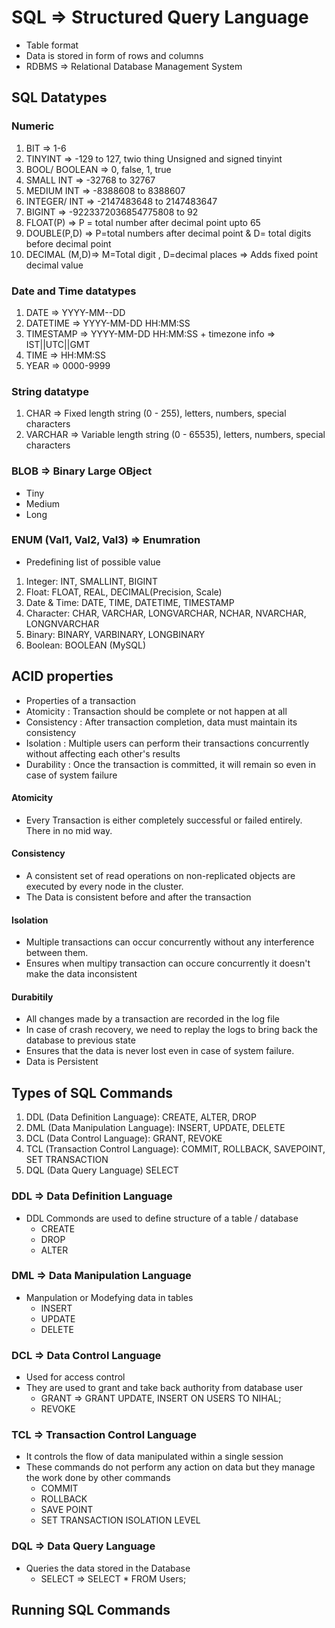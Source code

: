 # SQL => Structured Query Language

- Table format
- Data is stored in form of rows and columns
- RDBMS => Relational Database Management System

## SQL Datatypes

### Numeric
1. BIT => 1-6
2. TINYINT => -129 to 127, twio thing Unsigned and signed tinyint
3. BOOL/ BOOLEAN => 0, false, 1, true
4. SMALL INT => -32768 to 32767
5. MEDIUM INT => -8388608 to 8388607
6. INTEGER/ INT => -2147483648 to 2147483647
7. BIGINT => -9223372036854775808 to 92
8. FLOAT(P) => P = total number after decimal point upto 65
9. DOUBLE(P,D) => P=total numbers after decimal point & D= total digits before decimal point
10. DECIMAL (M,D)=> M=Total digit , D=decimal places => Adds fixed point decimal value

### Date and Time datatypes
1. DATE => YYYY-MM--DD
2. DATETIME => YYYY-MM-DD HH:MM:SS
3. TIMESTAMP => YYYY-MM-DD HH:MM:SS + timezone info => IST||UTC||GMT
4. TIME => HH:MM:SS
5. YEAR => 0000-9999

### String datatype
1. CHAR => Fixed length string (0 - 255), letters, numbers, special characters
2. VARCHAR => Variable length string (0 - 65535), letters, numbers, special characters


### BLOB => Binary Large OBject
- Tiny
- Medium
- Long


### ENUM (Val1, Val2, Val3) => Enumration
- Predefining list of possible value


1. Integer: INT, SMALLINT, BIGINT
2. Float: FLOAT, REAL, DECIMAL(Precision, Scale)
3. Date & Time: DATE, TIME, DATETIME, TIMESTAMP
4. Character: CHAR, VARCHAR, LONGVARCHAR, NCHAR, NVARCHAR, LONGNVARCHAR
5. Binary: BINARY, VARBINARY, LONGBINARY
6. Boolean: BOOLEAN (MySQL)


## ACID properties
- Properties of a transaction
- Atomicity : Transaction should be complete or not happen at all
- Consistency : After transaction completion, data must maintain its consistency
- Isolation : Multiple users can perform their transactions concurrently without affecting each other's results
- Durability : Once the transaction is committed, it will remain so even in case of system failure

#### Atomicity
- Every Transaction is either completely successful or failed entirely. There in no mid way.

#### Consistency
- A consistent set of read operations on non-replicated objects are executed by every node in the cluster.
- The Data is consistent before and after the transaction

#### Isolation
- Multiple transactions can occur concurrently without any interference between them.
- Ensures when multipy transaction can occure concurrently it doesn't make the data inconsistent

#### Durabitily
- All changes made by a transaction are recorded in the log file
- In case of crash recovery, we need to replay the logs to bring back the database to previous state
- Ensures that the data is never lost even in case of system failure.
- Data is Persistent


## Types of SQL Commands
1. DDL (Data Definition Language): CREATE, ALTER, DROP
2. DML (Data Manipulation Language): INSERT, UPDATE, DELETE
3. DCL (Data Control Language): GRANT, REVOKE
4. TCL (Transaction Control Language): COMMIT, ROLLBACK, SAVEPOINT, SET TRANSACTION
5. DQL (Data Query Language) SELECT

### DDL => Data Definition Language
- DDL Commonds are used to define structure of a table / database
    - CREATE
    - DROP
    - ALTER
### DML => Data Manipulation Language 
- Manpulation or Modefying data in tables
    - INSERT
    - UPDATE
    - DELETE

### DCL => Data Control Language
- Used for access control
- They are used to grant and take back authority from database user
    - GRANT => GRANT UPDATE, INSERT ON USERS TO NIHAL;
    - REVOKE

### TCL => Transaction Control Language 
- It controls the flow of data manipulated within a single session
- These commands do not perform any action on data but they manage the work done by other commands
    - COMMIT
    - ROLLBACK
    - SAVE POINT
    - SET TRANSACTION ISOLATION LEVEL

### DQL => Data Query Language
- Queries the data stored in the Database
    - SELECT => SELECT * FROM Users;
    

## Running SQL Commands
